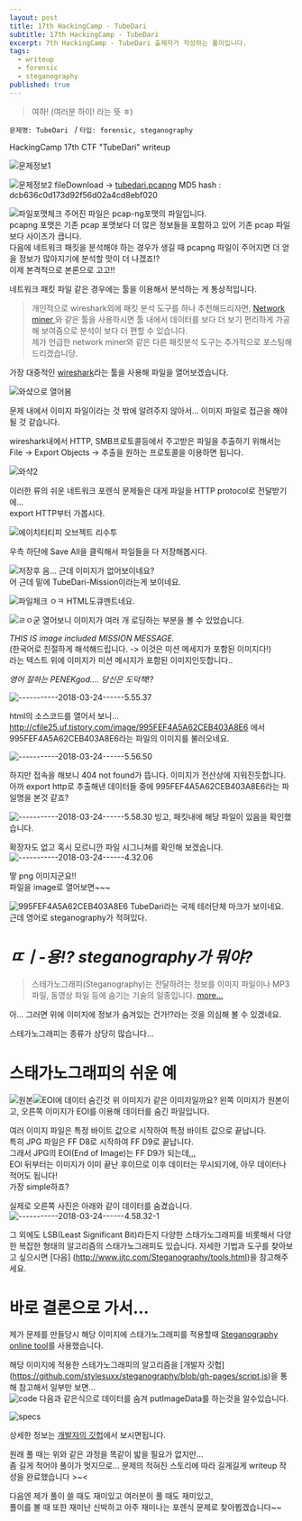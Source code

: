 ```yaml
---
layout: post
title: 17th HackingCamp - TubeDari
subtitle: 17th HackingCamp - TubeDari
excerpt: 7th HackingCamp - TubeDari 출제자가 작성하는 풀이입니다.
tags:
  - writeup
  - forensic
  - steganography
published: true
---
```




> 여하!     (여러분 하이! 라는 뜻 ㅎ)

`문제명: TubeDari ` / `타입: forensic, steganography`

HackingCamp 17th CTF "TubeDari" writeup  

![문제정보1](https://demonteam.org/content/images/2018/03/-----------2018-03-09------6.09.02.png)

![문제정보2](https://demonteam.org/content/images/2018/03/-----------2018-03-24------3.59.26.png)
fileDownload -> [tubedari.pcapng](http://http://hun.jaewon.me/index.php/s/TgLGTHmT3OLnXai/download)
MD5 hash : dcb636c0d173d92f56d02a4cd8ebf020

![파일포맷체크](https://demonteam.org/content/images/2018/03/-----------2018-03-24------4.04.59.png)
주어진 파일은 pcap-ng포맷의 파일입니다.  
pcapng 포맷은 기존 pcap 포맷보다 더 많은 정보들을 포함하고 있어 기존 pcap 파일보다 사이즈가 큽니다.  
다음에 네트워크 패킷을 분석해야 하는 경우가 생길 때 pcapng 파일이 주어지면 더 얻을 정보가 많아지기에 분석할 맛이 더 나겠죠!?  
이제 본격적으로 본론으로 고고!!  

네트워크 패킷 파일 같은 경우에는 툴을 이용해서 분석하는 게 통상적입니다.  

> 개인적으로 wireshark외에 패킷 분석 도구를 하나 추천해드리자면, [Network miner  ](http://www.netresec.com/?page=NetworkMiner)와 같은 툴을 사용하시면 툴 내에서 데이터를 보다 더 보기 편리하게 가공해 보여줌으로 분석이 보다 더 편할 수 있습니다.  
​
제가 언급한 network miner와 같은 다른 패킷분석 도구는 추가적으로 포스팅해드리겠습니당.  

가장 대중적인 [wireshark](https://www.wireshark.org)라는 툴을 사용해 파일을 열어보겠습니다.  


![와샼으로 열어봄](https://demonteam.org/content/images/2018/03/-----------2018-03-24------4.04.24.png)

문제 내에서 이미지 파일이라는 것 밖에 알려주지 않아서... 이미지 파일로 접근을 해야 될 것 같습니다.  

wireshark내에서 HTTP, SMB프로토콜등에서 주고받은 파일을 추출하기 위해서는  
File -> Export Objects -> 추출을 원하는 프로토콜을 이용하면 됩니다.  
  

![와샥2](https://demonteam.org/content/images/2018/03/-----------2018-03-24------4.22.40.png)

이러한 류의 쉬운 네트워크 포렌식 문제들은 대게 파일을 HTTP protocol로 전달받기에...  
export HTTP부터 가봅시다.  

![에이치티티피 오브젝트 리수투](https://demonteam.org/content/images/2018/03/-----------2018-03-24------4.27.32.png)

우측 하단에 Save All을 클릭해서 파일들을 다 저장해봅시다.  

![저장후](https://demonteam.org/content/images/2018/03/-----------2018-03-24------4.30.20.png)
음... 근데 이미지가 없어보이네요?  
어 근데 밑에 TubeDari-Mission이라는게 보이네요.  

![파일체크 ㅇㅋ](https://demonteam.org/content/images/2018/03/-----------2018-03-24------5.53.50.png)
HTML도큐멘트네요.

![ㄹㅇ굳](https://demonteam.org/content/images/2018/03/-----------2018-03-24------5.54.19.png)
열어보니 이미지가 여러 개 로딩하는 부분을 볼 수 있었습니다.  

*THIS IS image included MISSION MESSAGE.*  
(한국어로 친절하게 해석해드립니다. -> 이것은 미션 메세지가 포함된 이미지다!)  
라는 텍스트 위에 이미지가 미션 메시지가 포함된 이미지인듯합니다..  




*영어 잘하는 PENEKgod.... 당신은 도덕책!?*  

![-----------2018-03-24------5.55.37](https://demonteam.org/content/images/2018/03/-----------2018-03-24------5.55.37.png)

html의 소스코드를 열어서 보니...  
http://cfile25.uf.tistory.com/image/995FEF4A5A62CEB403A8E6 에서 995FEF4A5A62CEB403A8E6라는 파일의 이미지를 불러오네요.  

![-----------2018-03-24------5.56.50](https://demonteam.org/content/images/2018/03/-----------2018-03-24------5.56.50.png)  
 
하지만 접속을 해보니 404 not found가 뜹니다. 이미지가 전산상에 지워진듯합니다.  
아까 export http로 추출해낸 데이터들 중에 995FEF4A5A62CEB403A8E6라는 파일명을 본것 같죠?  

![-----------2018-03-24------5.58.30](https://demonteam.org/content/images/2018/03/-----------2018-03-24------5.58.30.png)
빙고, 패킷내에 해당 파일이 있음을 확인했습니다.  

확장자도 없고 혹시 모르니깐 파일 시그니쳐를 확인해 보겠숩니다.  
![-----------2018-03-24------4.32.06](https://demonteam.org/content/images/2018/03/-----------2018-03-24------4.32.06.png)

땋 png 이미지군요!!  
파일을 image로 열어보면~~~  

![995FEF4A5A62CEB403A8E6](https://demonteam.org/content/images/2018/03/995FEF4A5A62CEB403A8E6.png)
TubeDari라는 국제 테러단체 마크가 보이네요.  
근데 영어로 steganography가 적혀있다.  

# *ㄸㅣ-용!? steganography가 뭐야?*  
> 스테가노그래피(Steganography)는 전달하려는 정보를 이미지 파일이나 MP3파일, 동영상 파일 등에 숨기는 기술의 일종입니다. [more...](https://en.wikipedia.org/wiki/Steganography)  

아... 그러면 위에 이미지에 정보가 숨겨있는 건가!?라는 것을 의심해 볼 수 있겠네요.  

스테가노그래피는 종류가 상당히 많습니다...  

# 스태가노그래피의 쉬운 예  
![원본](https://demonteam.org/content/images/2018/03/Test1.jpg)![EOI에 데이터 숨긴것](https://demonteam.org/content/images/2018/03/Test2.jpg)
위 이미지가 같은 이미지일까요? 왼쪽 이미지가 원본이고, 오른쪽 이미지가 EOI를 이용해 데이터를 숨긴 파일입니다.  

여러 이미지 파일은 특정 바이트 값으로 시작하여 특정 바이트 값으로 끝납니다.  
특히 JPG 파일은 FF D8로 시작하여 FF D9로 끝납니다.  
그래서 JPG의 EOI(End of Image)는 FF D9가 되는데,,,  
EOI 뒤부터는 이미지가 이미 끝난 후이므로 이후 데이터는 무시되기에, 아무 데이터나 적어도 됩니다!  
가장 simple하죠?   

실제로 오른쪽 사진은 아래와 같이 데이터를 숨겼습니다.  
![-----------2018-03-24------4.58.32-1](https://demonteam.org/content/images/2018/03/-----------2018-03-24------4.58.32-1.png)



그 외에도 LSB(Least Significant Bit)라든지 다양한 스태가노그래피를 비롯해서 다양한 복잡한 형태의 알고리즘의 스태가노그래피도 있습니다. 자세한 기법과 도구를 찾아보고 싶으시면 [다음]  (http://www.jjtc.com/Steganography/tools.html)을 참고해주세요.  



# 바로 결론으로 가서...  
제가 문제를 만들당시 해당 이미지에 스태가노그래피를 적용할때 [Steganography online tool](http://stylesuxx.github.io/steganography/)를 사용했습니다.  

해당 이미지에 적용한 스테가노그래피의 알고리즘을 [개발자 깃헙]  (https://github.com/stylesuxx/steganography/blob/gh-pages/script.js)을 통해 참고해서 일부만 보면...  
![code](https://demonteam.org/content/images/2018/03/-----------2018-03-24------5.26.11.png)
다음과 같은식으로 데이터를 숨겨 putImageData를 하는것을 알수있습니다.  

![specs](https://demonteam.org/content/images/2018/03/-----------2018-03-24------5.23.16.png)  

상세한 정보는 [개발자의 깃헙](https://github.com/stylesuxx/steganography#steganography-online)에서 보시면됩니다.  


원래 풀 때는 위와 같은 과정을 똑같이 밟을 필요가 없지만...  
좀 길게 적어야 풀이가 멋지므로... 문제의 적혀진 스토리에 따라 길게길게 writeup 작성을 완료했습니다 >~<  

다음엔 제가 풀이 쓸 때도 재미있고 여러분이 풀 때도 재미있고,  
풀이를 볼 때 또한 재미난 신박하고 아주 재미나는 포렌식 문제로 찾아뵙겠습니다~~  
